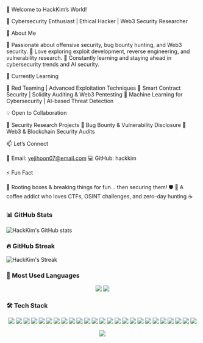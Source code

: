 👋 Welcome to HackKim’s World!

🚀 Cybersecurity Enthusiast | Ethical Hacker | Web3 Security Researcher

👀 About Me

🔹 Passionate about offensive security, bug bounty hunting, and Web3 security.
🔹 Love exploring exploit development, reverse engineering, and vulnerability research.
🔹 Constantly learning and staying ahead in cybersecurity trends and AI security.

🌱 Currently Learning

📌 Red Teaming | Advanced Exploitation Techniques
📌 Smart Contract Security | Solidity Auditing & Web3 Pentesting
📌 Machine Learning for Cybersecurity | AI-based Threat Detection

💡 Open to Collaboration

🔗 Security Research Projects
🔗 Bug Bounty & Vulnerability Disclosure
🔗 Web3 & Blockchain Security Audits

📫 Let’s Connect

📧 Email: yejihoon07@email.com
💻 GitHub: hackkim

⚡ Fun Fact

🔹 Rooting boxes & breaking things for fun… then securing them! 🛡️
🔹 A coffee addict who loves CTFs, OSINT challenges, and zero-day hunting ☕

### 📊 GitHub Stats
![HackKim's GitHub stats](https://github-readme-stats.vercel.app/api?username=hackkim&show_icons=true&theme=radical)

### 🔥 GitHub Streak
![HackKim's Streak](https://github-readme-streak-stats.herokuapp.com/?user=hackkim&theme=dark)

### 🚀 Most Used Languages
<p align="center">
  <img src="https://img.shields.io/badge/Korean-%2300599C.svg?style=for-the-badge&logo=googletranslate&logoColor=white"/>
  <img src="https://img.shields.io/badge/English-%23007396.svg?style=for-the-badge&logo=googletranslate&logoColor=white"/>
</p>

### 🛠 Tech Stack

<p align="center">
  <!-- 🖥️ Programming Languages -->
  <img src="https://img.shields.io/badge/C-%2300599C.svg?style=for-the-badge&logo=c&logoColor=white"/>
  <img src="https://img.shields.io/badge/C++-%2300599C.svg?style=for-the-badge&logo=c%2B%2B&logoColor=white"/>
  <img src="https://img.shields.io/badge/Python-%2314354C.svg?style=for-the-badge&logo=python&logoColor=white"/>
  <img src="https://img.shields.io/badge/JavaScript-%23F7DF1E.svg?style=for-the-badge&logo=javascript&logoColor=black"/>
  <img src="https://img.shields.io/badge/Solidity-%23363636.svg?style=for-the-badge&logo=solidity&logoColor=white"/>

  <!-- 🌐 Web Development -->
  <img src="https://img.shields.io/badge/HTML-%23E34F26.svg?style=for-the-badge&logo=html5&logoColor=white"/>
  <img src="https://img.shields.io/badge/CSS-%231572B6.svg?style=for-the-badge&logo=css3&logoColor=white"/>
  <img src="https://img.shields.io/badge/MySQL-%2300f.svg?style=for-the-badge&logo=mysql&logoColor=white"/>
  <img src="https://img.shields.io/badge/PostgreSQL-%23316192.svg?style=for-the-badge&logo=postgresql&logoColor=white"/>

  <!-- 🖥️ OS & Security Tools -->
  <img src="https://img.shields.io/badge/Kali_Linux-%230077C2.svg?style=for-the-badge&logo=kalilinux&logoColor=white"/>
  <img src="https://img.shields.io/badge/Linux-%23FCC624.svg?style=for-the-badge&logo=linux&logoColor=black"/>
  <img src="https://img.shields.io/badge/Ubuntu-%23E95420.svg?style=for-the-badge&logo=ubuntu&logoColor=white"/>
  <img src="https://img.shields.io/badge/Windows-%230078D6.svg?style=for-the-badge&logo=windows&logoColor=white"/>
  <img src="https://img.shields.io/badge/Nmap-%23007396.svg?style=for-the-badge&logo=nmap&logoColor=white"/>
  <img src="https://img.shields.io/badge/Metasploit-%2300AEEF.svg?style=for-the-badge&logo=metasploit&logoColor=white"/>
  <img src="https://img.shields.io/badge/Wireshark-%231675BB.svg?style=for-the-badge&logo=wireshark&logoColor=white"/>
  <img src="https://img.shields.io/badge/Burp_Suite-%23FF6F00.svg?style=for-the-badge&logo=burpsuite&logoColor=white"/>

  <!-- 🔥 Penetration Testing & Exploits -->
  <img src="https://img.shields.io/badge/FFUF-%23F24E1E.svg?style=for-the-badge&logo=hackerone&logoColor=white"/>
  <img src="https://img.shields.io/badge/IDA_Pro-%23000000.svg?style=for-the-badge&logo=ida-pro&logoColor=white"/>
  <img src="https://img.shields.io/badge/GDB-%2300599C.svg?style=for-the-badge&logo=gnu&logoColor=white"/>
  <img src="https://img.shields.io/badge/Exploit_DB-%23007396.svg?style=for-the-badge&logo=exploitdb&logoColor=white"/>

  <!-- 🚀 DevOps & Cloud -->
  <img src="https://img.shields.io/badge/Docker-%232496ED.svg?style=for-the-badge&logo=docker&logoColor=white"/>
  <img src="https://img.shields.io/badge/Kubernetes-%23326CE5.svg?style=for-the-badge&logo=kubernetes&logoColor=white"/>
  <img src="https://img.shields.io/badge/AWS-%23FF9900.svg?style=for-the-badge&logo=amazon-aws&logoColor=white"/>
  <img src="https://img.shields.io/badge/Google_Cloud-%234285F4.svg?style=for-the-badge&logo=google-cloud&logoColor=white"/>
</p>

<!--🎓 Certifications -->

<p align="center">
  <img src="https://img.shields.io/badge/eJPT-Cybersecurity%20Certification-blueviolet?style=for-the-badge&logo=tryhackme&logoColor=white"/>
</p>
